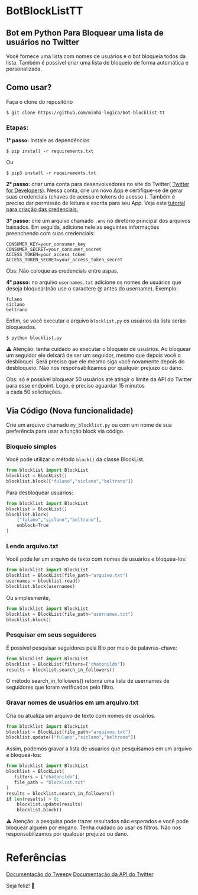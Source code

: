 # BotBlockListTT
## Bot em Python Para Bloquear uma lista de usuários no Twitter

Você fornece uma lista com nomes de usuários e o bot bloqueia todos da lista. Também é 
possível criar uma lista de bloqueio de forma automática e personalizada.

## Como usar?

   Faça o clone do repositório
```
$ git clone https://github.com/minha-logica/bot-blocklist-tt
```
### Etapas:

   **1° passo:** Instale as dependências
```
$ pip install -r requirements.txt
```
Ou
```
$ pip3 install -r requirements.txt
```


   
   **2° passo:** criar uma conta para desenvolvedores no site do Twitter(
[Twitter for Developers](https://developer.twitter.com/en/apply-for-access)). Nessa conta, crie um novo [App](http://dev.twitter.com/apps) e
certifique-se de gerar suas credenciais (chaves de acesso e tokens de acesso ). Também é preciso dar permissão de leitura e escrita para seu App.
Veja este [tutorial para criação das credenciais.](https://medium.com/programadores-ajudando-programadores/api-do-twitter-criando-o-app-e-obtendo-os-tokens-28ef3e2a281c) 
 
   **3° passo:** crie um arquivo chamado `.env` no diretório principal dos arquivos baixados. Em seguida, adicione nele
as seguintes informações preenchendo com suas credenciais:

```
CONSUMER_KEY=your_consumer_key
CONSUMER_SECRET=your_consumer_secret
ACCESS_TOKEN=your_access_token
ACCESS_TOKEN_SECRET=your_access_token_secret 
```
Obs: Não coloque as credenciais entre aspas.

   **4° passo:**  no arquivo `usernames.txt` adicione os nomes de usuários que deseja bloquear(não 
use o caractere @ antes do username).
Exemplo:
```
fulano
siclano
beltrano
```

Enfim, se você executar o arquivo ```blocklist.py``` 
os usuários da lista serão bloqueados.
```
$ python blocklist.py
```
:warning: Atenção: tenha cuidado ao executar o bloqueio
de usuários. Ao bloquear um seguidor ele deixará 
de ser um seguidor, mesmo que depois você o 
desbloquei. Será preciso que ele mesmo siga você 
novamente depois do desbloqueio. Não nos responsabilizamos por qualquer prejuízo 
ou dano.

Obs: só é possível bloquear 50 usuários até atingir o limite da
API do Twitter para esse endpoint. Logo, é preciso aguardar 15 minutos  
a cada 50 solicitações.

## Via Código (Nova funcionalidade)
Crie um arquivo chamado `my_blocklist.py` ou com um nome
de sua preferência para usar a função block via código.
### Bloqueio simples
Você pode utilizar o método `block()` da classe
BlockList. 
```python
from blocklist import BlockList
blocklist = BlockList()
blocklist.block(["fulano","siclano","beltrano"])
```
Para desbloquear usuários:
```python
from blocklist import BlockList
blocklist = BlockList()
blocklist.block(
    ["fulano","siclano","beltrano"],
    unblock=True    
)
```
### Lendo arquivo.txt
Você pode ler um arquivo de texto com nomes de usuários
e bloquea-los:
```python
from blocklist import BlockList
blocklist = BlockList(file_path="arquivo.txt")
usernames = blocklist.read()
blocklist.block(usernames)
```
Ou simplesmente,
```python
from blocklist import BlockList
blocklist = BlockList(file_path="usernames.txt")
blocklist.block()
```
### Pesquisar em seus seguidores
É possível pesquisar seguidores pela Bio
por meio de palavras-chave:
```python
from blocklist import BlockList
blocklist = BlockList(filters=["chatonildo"])
results = blocklist.search_in_followers()             
```
O método search_in_followers() retorna uma
lista de usernames de seguidores que foram verificados 
pelo filtro.

### Gravar nomes de usuários em um arquivo.txt
Cria ou atualiza um arquivo de texto com nomes 
de usuários.
```python
from blocklist import BlockList
blocklist = BlockList(file_path="arquivos.txt")
blocklist.update(["fulano","siclano","beltrano"])
```
Assim, podemos gravar a lista de usuarios
que pesquisamos em um arquivo e bloqueá-los:
```python
from blocklist import BlockList
blocklist = BlockList(
   filters = ["chatonildo"],
   file_path = "blocklist.txt"
)
results = blocklist.search_in_followers() 
if len(results) > 0:
    blocklist.update(results) 
    blocklist.block()          
```
:warning: Atenção: a pesquisa pode trazer resultados 
não esperados e você pode bloquear alguém 
por engano. Tenha cuidado ao usar os filtros.
Não nos responsabilizamos por qualquer prejuízo 
ou dano.

# Referências
[Documentação do Tweepy](https://docs.tweepy.org/en/stable/client.html)
[Documentação da API do Twitter](https://developer.twitter.com/en/docs/twitter-api)

Seja feliz! 🙂
